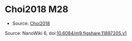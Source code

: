 <a name="material" />

# Choi2018 M28
<script type="application/ld+json">
  {
    "@context": "https://schema.org/",
    "@type": "ChemicalSubstance",
    "@id": "https://egonw.github.io/nanowiki/nanowiki539.html#material",
    "http://purl.org/dc/terms/conformsTo":
      {
        "@type": "CreativeWork",
        "@id": "https://bioschemas.org/profiles/ChemicalSubstance/0.4-RELEASE/"
      },
    "identfier": "539",
    "name": "Choi2018 M28",
    "url": "https://egonw.github.io/nanowiki/nanowiki539.html#material",
    "sameAs": "http://127.0.0.1/mediawiki/index.php/Special:URIResolver/Choi2018_M28"
  }
</script>


* Source: [Choi2018](Choi2018.md)


Source: NanoWiki 6, doi:[10.6084/m9.figshare.11897205.v1](https://doi.org/10.6084/m9.figshare.11897205.v1)
